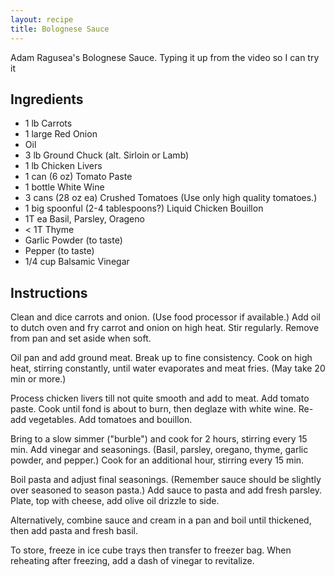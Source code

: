```yaml
---
layout: recipe
title: Bolognese Sauce
---
```


Adam Ragusea's Bolognese Sauce. Typing it up from the video so I can try it

## Ingredients
* 1 lb Carrots
* 1 large Red Onion
* Oil
* 3 lb Ground Chuck (alt. Sirloin or Lamb) 
* 1 lb Chicken Livers
* 1 can (6 oz) Tomato Paste
* 1 bottle White Wine
* 3 cans (28 oz ea) Crushed Tomatoes (Use only high quality tomatoes.)
* 1 big spoonful (2-4 tablespoons?) Liquid Chicken Bouillon
* 1T ea Basil, Parsley, Orageno
* < 1T Thyme
* Garlic Powder (to taste)
* Pepper (to taste)
* 1/4 cup Balsamic Vinegar 

## Instructions
Clean and dice carrots and onion. (Use food processor if available.) Add oil to dutch oven and fry carrot and onion on high heat. Stir regularly. Remove from pan and set aside when soft.

Oil pan and add ground meat. Break up to fine consistency. Cook on high heat, stirring constantly, until water evaporates and meat fries. (May take 20 min or more.)

Process chicken livers till not quite smooth and add to meat. Add tomato paste. Cook until fond is about to burn, then deglaze with white wine. Re-add vegetables. Add tomatoes and bouillon.

Bring to a slow simmer ("burble") and cook for 2 hours, stirring every 15 min. Add vinegar and seasonings. (Basil, parsley, oregano, thyme, garlic powder, and pepper.) Cook for an additional hour, stirring every 15 min.

Boil pasta and adjust final seasonings. (Remember sauce should be slightly over seasoned to season pasta.) Add sauce to pasta and add fresh parsley. Plate, top with cheese, add olive oil drizzle to side.

Alternatively, combine sauce and cream in a pan and boil until thickened, then add pasta and fresh basil.

To store, freeze in ice cube trays then transfer to freezer bag. When reheating after freezing, add a dash of vinegar to revitalize.
